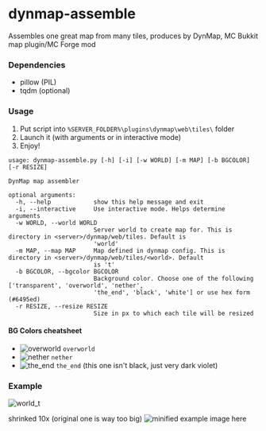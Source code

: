 dynmap-assemble
===============

Assembles one great map from many tiles, produces by DynMap, MC Bukkit map plugin/MC Forge mod

### Dependencies ###

* pillow (PIL)
* tqdm (optional)

### Usage ###

1. Put script into `%SERVER_FOLDER%\plugins\dynmap\web\tiles\` folder
2. Launch it (with arguments or in interactive mode)
3. Enjoy!

```
usage: dynmap-assemble.py [-h] [-i] [-w WORLD] [-m MAP] [-b BGCOLOR] [-r RESIZE]

DynMap map assembler

optional arguments:
  -h, --help            show this help message and exit
  -i, --interactive     Use interactive mode. Helps determine arguments
  -w WORLD, --world WORLD
                        Server world to create map for. This is directory in <server>/dynmap/web/tiles. Default is
                        'world'
  -m MAP, --map MAP     Map defined in dynmap config. This is directory in <server>/dynmap/web/tiles/<world>. Default
                        is 't'
  -b BGCOLOR, --bgcolor BGCOLOR
                        Background color. Choose one of the following ['transparent', 'overworld', 'nether',
                        'the_end', 'black', 'white'] or use hex form (#6495ed)
  -r RESIZE, --resize RESIZE
                        Size in px to which each tile will be resized
```

#### BG Colors cheatsheet ####

- ![overworld](https://placehold.it/15/6495ed/000000?text=+)    `overworld`
- ![nether](https://placehold.it/15/300806/000000?text=+)       `nether`
- ![the_end](https://placehold.it/15/110d18/000000?text=+)      `the_end` (this one isn't black, just very dark violet)

### Example ###

![world_t](https://user-images.githubusercontent.com/5108025/80891706-71e1da80-8cce-11ea-84f8-38c1ff8310d6.png)

shrinked 10x (original one is way too big)
![minified example image here](https://cloud.githubusercontent.com/assets/5108025/23752237/884058de-04e5-11e7-92f6-ba12cdc4dbd3.png)
